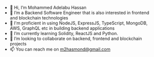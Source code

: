 - 👋 Hi, I’m Mohammed Adelabu Hassan
- 👀 I’m a Backend Software Engineer that is also interested in frontend and blockchain technologies
- 👀 I'm proficient in using NodeJS, ExpressJS, TypeScript, MongoDB, AWS, GraphQL etc in building backend applications 
- 🌱 I’m currently learning Solidity, ReactJS and Python. 
- 💞️ I’m looking to collaborate on backend, frontend and blockchain projects
- 📫 You can reach me on m2hasmond@gmail.com

<!---
MohammedAdelabu/MohammedAdelabu is a ✨ special ✨ repository because its `README.md` (this file) appears on your GitHub profile.
You can click the Preview link to take a look at your changes.
--->
